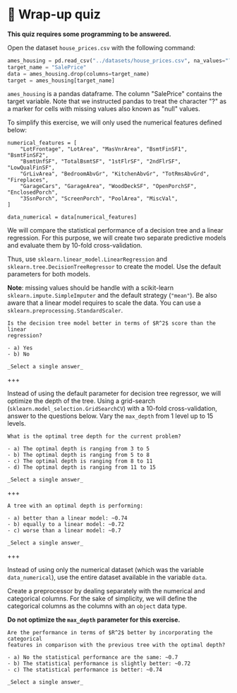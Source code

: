 # 🏁 Wrap-up quiz

**This quiz requires some programming to be answered.**

Open the dataset `house_prices.csv` with the following command:

```py
ames_housing = pd.read_csv("../datasets/house_prices.csv", na_values="?")
target_name = "SalePrice"
data = ames_housing.drop(columns=target_name)
target = ames_housing[target_name]
```

`ames_housing` is a pandas dataframe. The column "SalePrice" contains the
target variable. Note that we instructed pandas to treat the character "?" as a
marker for cells with missing values also known as "null" values.

To simplify this exercise, we will only used the numerical features defined
below:

```
numerical_features = [
    "LotFrontage", "LotArea", "MasVnrArea", "BsmtFinSF1", "BsmtFinSF2",
    "BsmtUnfSF", "TotalBsmtSF", "1stFlrSF", "2ndFlrSF", "LowQualFinSF",
    "GrLivArea", "BedroomAbvGr", "KitchenAbvGr", "TotRmsAbvGrd", "Fireplaces",
    "GarageCars", "GarageArea", "WoodDeckSF", "OpenPorchSF", "EnclosedPorch",
    "3SsnPorch", "ScreenPorch", "PoolArea", "MiscVal",
]

data_numerical = data[numerical_features]
```

We will compare the statistical performance of a decision tree and a linear
regression. For this purpose, we will create two separate predictive models
and evaluate them by 10-fold cross-validation.

Thus, use `sklearn.linear_model.LinearRegression` and
`sklearn.tree.DecisionTreeRegressor` to create the model. Use the default
parameters for both models.

**Note**: missing values should be handle with a scikit-learn
`sklearn.impute.SimpleImputer` and the default strategy (`"mean"`). Be also
aware that a linear model requires to scale the data. You can use a
`sklearn.preprocessing.StandardScaler`.

```{admonition} Question
Is the decision tree model better in terms of $R^2$ score than the linear
regression?

- a) Yes
- b) No

_Select a single answer_
```

+++

Instead of using the default parameter for decision tree regressor, we will
optimize the depth of the tree. Using a grid-search
(`sklearn.model_selection.GridSearchCV`) with a 10-fold cross-validation,
answer to the questions below. Vary the `max_depth` from 1
level up to 15 levels.

```{admonition} Question
What is the optimal tree depth for the current problem?

- a) The optimal depth is ranging from 3 to 5
- b) The optimal depth is ranging from 5 to 8
- c) The optimal depth is ranging from 8 to 11
- d) The optimal depth is ranging from 11 to 15

_Select a single answer_
```

+++

```{admonition} Question
A tree with an optimal depth is performing:

- a) better than a linear model: ~0.74
- b) equally to a linear model: ~0.72
- c) worse than a linear model: ~0.7

_Select a single answer_
```

+++

Instead of using only the numerical dataset (which was the variable
`data_numerical`), use the entire dataset available in the variable `data`.

Create a preprocessor by dealing separately with the numerical and categorical
columns. For the sake of simplicity, we will define the categorical columns as
the columns with an `object` data type.

**Do not optimize the `max_depth` parameter for this exercise.**

```{admonition} Question
Are the performance in terms of $R^2$ better by incorporating the categorical
features in comparison with the previous tree with the optimal depth?

- a) No the statistical performance are the same: ~0.7
- b) The statistical performance is slightly better: ~0.72
- c) The statistical performance is better: ~0.74

_Select a single answer_
```
